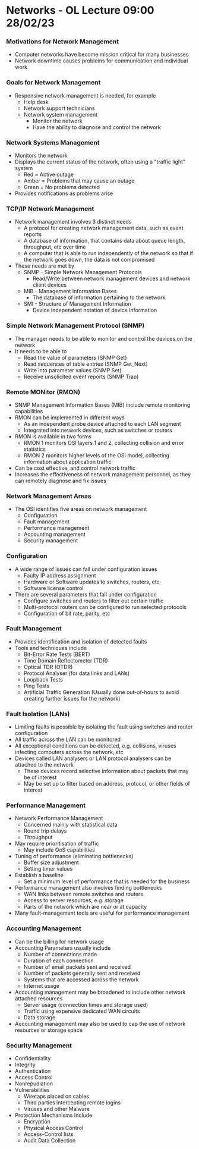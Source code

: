 # Networks - OL Lecture 09:00 28/02/23

### Motivations for Network Management

- Computer networks have become mission critical for many businesses
- Network downtime causes problems for communication and individual work

### Goals for Network Management

- Responsive network management is needed, for example
  - Help desk
  - Network support technicians
  - Network system management
    - Monitor the network
    - Have the ability to diagnose and control the network

### Network Systems Management

- Monitors the network
- Displays the current status of the network, often using a "traffic light" system
  - Red = Active outage
  - Amber = Problems that may cause an outage
  - Green = No problems detected
- Provides notifications as problems arise

### TCP/IP Network Management

- Network management involves 3 distinct needs
  - A protocol for creating network management data, such as event reports
  - A database of information, that contains data about queue length, throughput, etc over time
  - A computer that is able to run independently of the network so that if the network goes down, the data is not compromised
- These needs are met by
  - SNMP - Simple Network Management Protocols
    - Read/Write between network management devices and network client devices
  - MIB - Management Information Bases
    - The database of information pertaining to the network
  - SMI - Structure of Management Information
    - Device independent notation of device information

### Simple Network Management Protocol (SNMP)

- The manager needs to be able to monitor and control the devices on the network
- It needs to be able to
  - Read the value of parameters (SNMP Get)
  - Read sequences of table entries (SNMP Get_Next)
  - Write into parameter values (SNMP Set)
  - Receive unsolicited event reports (SNMP Trap)

### Remote MONitor (RMON)

- SNMP Management Information Bases (MIB) include remote monitoring capabilities
- RMON can be implemented in different ways
  - As an independent probe device attached to each LAN segment
  - Integrated into network devices, such as switches or routers
- RMON is available in two forms
  - RMON 1 monitors OSI layers 1 and 2, collecting collision and error statistics
  - RMON 2 monitors higher levels of the OSI model, collecting information about application traffic
- Can be cost effective, and control network traffic
- Increases the effectiveness of network management personnel, as they can remotely diagnose and fix issues

### Network Management Areas

- The OSI identifies five areas on network management
  - Configuration
  - Fault management
  - Performance management
  - Accounting management
  - Security management

### Configuration

- A wide range of issues can fall under configuration issues
  - Faulty IP address assignment
  - Hardware or Software updates to switches, routers, etc
  - Software license control
- There are several parameters that fall under configuration
  - Configure switches and routers to filter out certain traffic
  - Multi-protocol routers can be configured to run selected protocols
  - Configuration of bit rate, parity, etc

### Fault Management

- Provides identification and isolation of detected faults
- Tools and techniques include
  - Bit-Error Rate Tests (BERT)
  - Time Domain Reflectometer (TDR)
  - Optical TDR (OTDR)
  - Protocol Analyser (for data links and LANs)
  - Loopback Tests
  - Ping Tests
  - Artificial Traffic Generation (Usually done out-of-hours to avoid creating further issues for the network)

### Fault Isolation (LANs)

- Limiting faults is possible by isolating the fault using switches and router configuration
- All traffic across the LAN can be monitored
- All exceptional conditions can be detected, e.g. collisions, viruses infecting computers across the network, etc
- Devices called LAN analysers or LAN protocol analysers can be attached to the network
  - These devices record selective information about packets that may be of interest
  - May be set up to filter based on address, protocol, or other fields of interest

### Performance Management

- Network Performance Management
  - Concerned mainly with statistical data
  - Round trip delays
  - Throughput
- May require prioritisation of traffic
  - May include QoS capabilities
- Tuning of performance (eliminating bottlenecks)
  - Buffer size adjustment
  - Setting timer values
- Establish a baseline
  - Set a minimum level of performance that is needed for the business
- Performance management also involves finding bottlenecks
  - WAN links between remote switches and routers
  - Access to server resources, e.g. storage
  - Parts of the network which are near or at capacity
- Many fault-management tools are useful for performance management

### Accounting Management

- Can be the billing for network usage
- Accounting Parameters usually include
  - Number of connections made
  - Duration of each connection
  - Number of email packets sent and received
  - Number of packets generally sent and received
  - Systems that are accessed across the network
  - Internet usage
- Accounting management may be broadened to include other network attached resources
  - Server usage (connection times and storage used)
  - Traffic using expensive dedicated WAN circuits
  - Data storage
- Accounting management may also be used to cap the use of network resources or storage space

### Security Management

- Confidentiality
- Integrity
- Authentication
- Access Control
- Nonrepudiation
- Vulnerabilities
  - Wiretaps placed on cables
  - Third parties intercepting remote logins
  - Viruses and other Malware
- Protection Mechanisms Include
  - Encryption
  - Physical Access Control
  - Access-Control lists
  - Audit Data Collection